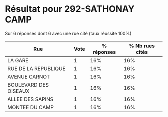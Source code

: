 # Résultat pour 292-SATHONAY CAMP

Sur 6 réponses dont 6 avec une rue cité (taux réussite 100%)

| Rue | Vote | % réponses | % Nb rues cités|
|-----|------|------------|----------------|
| LA GARE | 1 | 16% | 16%|
| RUE DE LA REPUBLIQUE | 1 | 16% | 16%|
| AVENUE CARNOT | 1 | 16% | 16%|
| BOULEVARD DES OISEAUX | 1 | 16% | 16%|
| ALLEE DES SAPINS | 1 | 16% | 16%|
| MONTEE DU CAMP | 1 | 16% | 16%|
